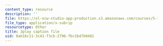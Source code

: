 ```yaml
---
content_type: resource
description: ''
file: https://ol-ocw-studio-app-production.s3.amazonaws.com/courses/5-111sc-principles-of-chemical-science-fall-2014/0ab1bc113c41f3cb2796fbc1b47b0481_BZzkyqe6KD8.srt
file_type: application/x-subrip
resourcetype: Other
title: 3play caption file
uid: 0ab1bc11-3c41-f3cb-2796-fbc1b47b0481
---
```

